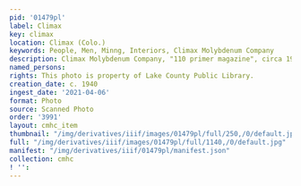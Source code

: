 ```yaml
---
pid: '01479pl'
label: Climax
key: climax
location: Climax (Colo.)
keywords: People, Men, Minng, Interiors, Climax Molybdenum Company
description: Climax Molybdenum Company, "110 primer magazine", circa 1940
named_persons: 
rights: This photo is property of Lake County Public Library.
creation_date: c. 1940
ingest_date: '2021-04-06'
format: Photo
source: Scanned Photo
order: '3991'
layout: cmhc_item
thumbnail: "/img/derivatives/iiif/images/01479pl/full/250,/0/default.jpg"
full: "/img/derivatives/iiif/images/01479pl/full/1140,/0/default.jpg"
manifest: "/img/derivatives/iiif/01479pl/manifest.json"
collection: cmhc
! '': 
---
```

